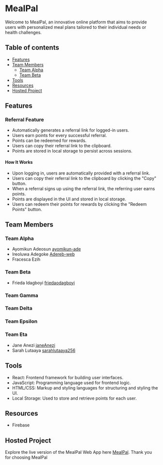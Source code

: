 # MealPal

Welcome to MealPal, an innovative online platform that aims to provide users with personalized meal plans tailored to their individual needs or health challenges.

## Table of contents

- [Features]()
- [Team Members](#team-members)
  - [Team Alpha](#team-alpha)
  - [Team Beta](#team-beta)
- [Tools](#tools)
- [Resources](#resources)
- [Hosted Project](#hosted-project)

## Features

### Referral Feature

- Automatically generates a referral link for logged-in users.
- Users earn points for every successful referral.
- Points can be redeemed for rewards.
- Users can copy their referral link to the clipboard.
- Points are stored in local storage to persist across sessions.

#### How It Works

- Upon logging in, users are automatically provided with a referral link.
- Users can copy their referral link to the clipboard by clicking the "Copy" button.
- When a referral signs up using the referral link, the referring user earns points.
- Points are displayed in the UI and stored in local storage.
- Users can redeem their points for rewards by clicking the "Redeem Points" button.

## Team Members

### Team Alpha

- Ayomikun Adeosun [ayomikun-ade](https://www.github.com/ayomikun-ade)
- Ireoluwa Adegoke [Adereb-web](https://www.github.com/Adereb-web)
- Fracesca Ezih [](https://www.github.com/)

### Team Beta

- Frieda Idagboyi [friedaodagboyi](https://www.github.com/friedaodagboyi)

### Team Gamma

### Team Delta

### Team Epsilon

### Team Eta

- Jane Anezi [janeAnezi](https://www.github.com/janeAnezi)
- Sarah Lutaaya [sarahlutaaya256](https://www.github.com/sarahlutaaya256)

## Tools

- React: Frontend framework for building user interfaces.
- JavaScript: Programming language used for frontend logic.
- HTML/CSS: Markup and styling languages for structuring and styling the UI.
- Local Storage: Used to store and retrieve points for each user.

## Resources

- Firebase

## Hosted Project

Explore the live version of the MealPal Web App here [MealPal](https://c8project.vercel.app/).
Thank you for choosing MealPal
